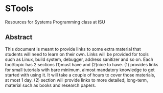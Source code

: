 # STools

Resources for Systems Programming class at ISU

## Abstract

This document is meant to provide links to some extra material that students will need to learn on their own. 
Links will be provided for tools such as Linux, build system, debugger, address sanitizer and so on. 
Each tool/topic has 2 sections (1)must have and (2)nice to have. (1) provides links for small tutorials with bare minimum, 
almost mandatory knowledge to get started with using it. It will take a couple of hours to cover those materials, at most 1 day. 
(2) section will provide links to more detailed, long-term, material such as books and research papers.

